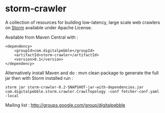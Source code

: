 storm-crawler
=============

A collection of resources for building low-latency, large scale web crawlers on [Storm](http://storm.incubator.apache.org/) available under Apache License.

Available from Maven Central with : 

```
<dependency>
    <groupId>com.digitalpebble</groupId>
    <artifactId>storm-crawler</artifactId>
    <version>0.1</version>
</dependency>
```

Alternatively install Maven and do : mvn clean package to generate the full jar then with Storm installed run : 

`storm jar storm-crawler-0.2-SNAPSHOT-jar-with-dependencies.jar com.digitalpebble.storm.crawler.CrawlTopology -conf fetcher-conf.yaml -local`

Mailing list : http://groups.google.com/group/digitalpebble
